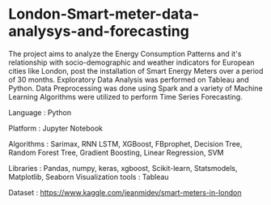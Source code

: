 # London-Smart-meter-data-analysys-and-forecasting

The project aims to analyze the Energy Consumption Patterns and it's relationship 
with socio-demographic and weather indicators for European cities like London, post 
the installation of Smart Energy Meters over a period of 30 months. Exploratory Data 
Analysis was performed on Tableau and Python. Data Preprocessing was done using Spark 
and a variety of Machine Learning Algorithms were utilized to perform Time Series Forecasting.

Language : Python

Platform : Jupyter Notebook

Algorithms : Sarimax, RNN LSTM, XGBoost, FBprophet, Decision Tree, Random Forest Tree, 
             Gradient Boosting, Linear Regression, SVM 
             
Libraries : Pandas, numpy, keras, xgboost, Scikit-learn, Statsmodels, Matplotlib, Seaborn
Visualization tools : Tableau

Dataset : https://www.kaggle.com/jeanmidev/smart-meters-in-london
